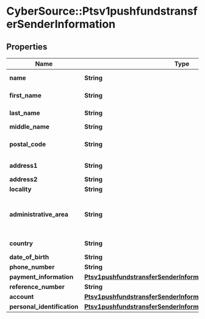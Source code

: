 # CyberSource::Ptsv1pushfundstransferSenderInformation

## Properties
Name | Type | Description | Notes
------------ | ------------- | ------------- | -------------
**name** | **String** | Name of sender.  Funds Disbursement  This value is the name of the originator sending the funds disbursement.  | [optional] 
**first_name** | **String** | This field contains the first name of the entity funding the transaction Mandatory for card payments  | [optional] 
**last_name** | **String** | This field contains the last name of the entity funding the transaction Mandatory for card payments  | [optional] 
**middle_name** | **String** | This field contains the  middle name of the entity funding the transaction  | [optional] 
**postal_code** | **String** | Sender&#39;s postal code.  For USA, this must be a valid value of 5 digits or 5 digits hyphen 4 digits, for example &#39;63368&#39;, &#39;63368-5555&#39;. For other regions, this can be alphanumeric, length 1-10.  Required for FDCCompass.  | [optional] 
**address1** | **String** | Street address of sender.  Funds Disbursement  This value is the address of the originator sending the funds disbursement.  Required for card transactions  | [optional] 
**address2** | **String** | Used for additional address information. For example: Attention: Accounts Payable  Optional field.  | [optional] 
**locality** | **String** | The sender&#39;s city Mandatory for card payments  | [optional] 
**administrative_area** | **String** | Sender&#39;s state. Use the State, Province, and Territory Codes for the United States and Canada.The sender&#39;s province, state or territory. Conditional, required if sender&#39;s country is USA or CAN. Must be uppercase alpha 2 or 3 character country subdivision code.  See https://developer.cybersource.com/library/documentation/sbc/quickref/states_and_provinces.pdf  Mandatory for card payments  | [optional] 
**country** | **String** | Sender&#39;s country code. Use ISO Standard Alpha Country Codes.  https://developer.cybersource.com/library/documentation/sbc/quickref/countries_alpha_list.pdf  | [optional] 
**date_of_birth** | **String** | Sender&#39;s date of birth in YYYYMMDD format.  | [optional] 
**phone_number** | **String** | Sender&#39;s phone number.  | [optional] 
**payment_information** | [**Ptsv1pushfundstransferSenderInformationPaymentInformation**](Ptsv1pushfundstransferSenderInformationPaymentInformation.md) |  | [optional] 
**reference_number** | **String** | Reference number generated by you that uniquely identifies the sender.  | [optional] 
**account** | [**Ptsv1pushfundstransferSenderInformationAccount**](Ptsv1pushfundstransferSenderInformationAccount.md) |  | [optional] 
**personal_identification** | [**Ptsv1pushfundstransferSenderInformationPersonalIdentification**](Ptsv1pushfundstransferSenderInformationPersonalIdentification.md) |  | [optional] 


